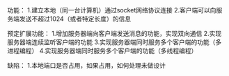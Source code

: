 功能：
1.建立本地（同一台计算机）通过socket网络协议连接
2.客户端可以向服务端发送不超过1024（或者特定长度）的信息

预定扩展功能：
1.增加服务器端向客户端发送消息的功能，实现双向通信
2.实现服务器端连续监听客户端的功能
3.实现服务器端同时服务多个客户端的功能（多进程编程）
4.实现服务器端同时服务多个客户端的功能（多线程编程）

缺陷：
1.本地端口是否占用，如果占用，如何处理未做设计